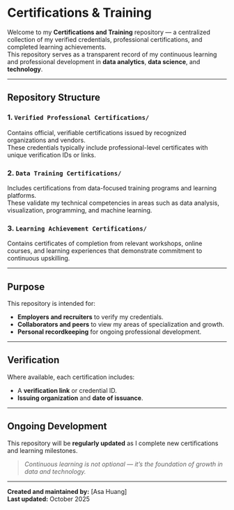 # Certifications & Training

Welcome to my **Certifications and Training** repository — a centralized collection of my verified credentials, professional certifications, and completed learning achievements.  
This repository serves as a transparent record of my continuous learning and professional development in **data analytics**, **data science**, and **technology**.

---

## Repository Structure

### 1. `Verified Professional Certifications/`
Contains official, verifiable certifications issued by recognized organizations and vendors.  
These credentials typically include professional-level certificates with unique verification IDs or links.

### 2. `Data Training Certifications/`
Includes certifications from data-focused training programs and learning platforms.  
These validate my technical competencies in areas such as data analysis, visualization, programming, and machine learning.

### 3. `Learning Achievement Certifications/`
Contains certificates of completion from relevant workshops, online courses, and learning experiences that demonstrate commitment to continuous upskilling.

---

## Purpose
This repository is intended for:
- **Employers and recruiters** to verify my credentials.
- **Collaborators and peers** to view my areas of specialization and growth.
- **Personal recordkeeping** for ongoing professional development.

---

## Verification
Where available, each certification includes:
- A **verification link** or credential ID.
- **Issuing organization** and **date of issuance**.

---

## Ongoing Development
This repository will be **regularly updated** as I complete new certifications and learning milestones.  

> _Continuous learning is not optional — it’s the foundation of growth in data and technology._

---

**Created and maintained by:** [Asa Huang]  
**Last updated:** October 2025
